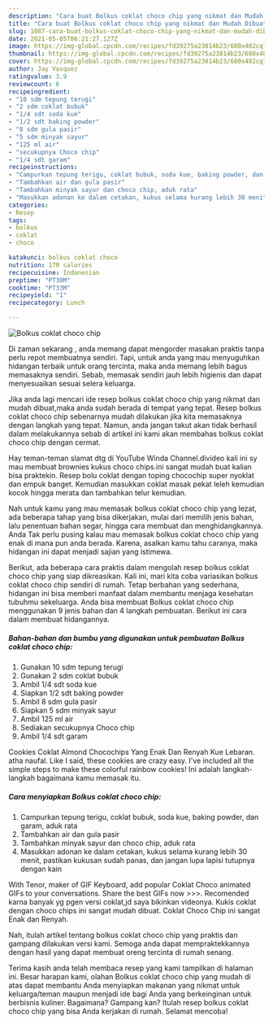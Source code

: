 ```yaml
---
description: "Cara buat Bolkus coklat choco chip yang nikmat dan Mudah Dibuat"
title: "Cara buat Bolkus coklat choco chip yang nikmat dan Mudah Dibuat"
slug: 1087-cara-buat-bolkus-coklat-choco-chip-yang-nikmat-dan-mudah-dibuat
date: 2021-05-05T06:21:27.127Z
image: https://img-global.cpcdn.com/recipes/fd39275a23814b23/680x482cq70/bolkus-coklat-choco-chip-foto-resep-utama.jpg
thumbnail: https://img-global.cpcdn.com/recipes/fd39275a23814b23/680x482cq70/bolkus-coklat-choco-chip-foto-resep-utama.jpg
cover: https://img-global.cpcdn.com/recipes/fd39275a23814b23/680x482cq70/bolkus-coklat-choco-chip-foto-resep-utama.jpg
author: Jay Vasquez
ratingvalue: 3.9
reviewcount: 6
recipeingredient:
- "10 sdm tepung terugi"
- "2 sdm coklat bubuk"
- "1/4 sdt soda kue"
- "1/2 sdt baking powder"
- "8 sdm gula pasir"
- "5 sdm minyak sayur"
- "125 ml air"
- "secukupnya Choco chip"
- "1/4 sdt garam"
recipeinstructions:
- "Campurkan tepung terigu, coklat bubuk, soda kue, baking powder, dan garam, aduk rata"
- "Tambahkan air dan gula pasir"
- "Tambahkan minyak sayur dan choco chip, aduk rata"
- "Masukkan adonan ke dalam cetakan, kukus selama kurang lebih 30 menit, pastikan kukusan sudah panas, dan jangan lupa lapisi tutupnya dengan kain"
categories:
- Resep
tags:
- bolkus
- coklat
- choco

katakunci: bolkus coklat choco 
nutrition: 170 calories
recipecuisine: Indonesian
preptime: "PT30M"
cooktime: "PT33M"
recipeyield: "1"
recipecategory: Lunch

---
```



![Bolkus coklat choco chip](https://img-global.cpcdn.com/recipes/fd39275a23814b23/680x482cq70/bolkus-coklat-choco-chip-foto-resep-utama.jpg)

Di zaman  sekarang , anda memang dapat mengorder masakan praktis tanpa perlu repot membuatnya sendiri. Tapi, untuk anda yang mau menyuguhkan hidangan terbaik untuk orang tercinta, maka anda memang lebih bagus memasaknya sendiri. Sebab, memasak sendiri jauh lebih higienis dan dapat menyesuaikan sesuai selera keluarga.

Jika anda lagi mencari ide resep bolkus coklat choco chip yang nikmat dan mudah dibuat,maka anda sudah berada di tempat yang tepat. Resep bolkus coklat choco chip  sebenarnya mudah dilakukan jika kita memasaknya dengan langkah yang tepat. Namun, anda jangan takut akan tidak berhasil dalam melakukannya 
sebab di artikel ini kami akan membahas bolkus coklat choco chip dengan cermat.  

Hay teman-teman slamat dtg di YouTube Winda Channel.divideo kali ini sy mau membuat brownies kukus choco chips.ini sangat mudah buat kalian bisa praktekin. Resep bolu coklat dengan toping chocochip super nyoklat dan empuk banget. Kemudian masukkan coklat masak pekat leleh kemudian kocok hingga merata dan tambahkan telur kemudian.

Nah untuk kamu yang mau memasak bolkus coklat choco chip yang lezat, ada beberapa tahap yang bisa dikerjakan, mulai dari memilih jenis bahan, lalu penentuan bahan segar, hingga cara membuat dan menghidangkannya. Anda Tak perlu pusing kalau mau memasak bolkus coklat choco chip yang enak di mana pun anda berada. Karena, asalkan kamu  tahu caranya, maka hidangan ini dapat menjadi sajian yang istimewa.

Berikut, ada beberapa cara praktis  dalam mengolah resep bolkus coklat choco chip yang siap dikreasikan. Kali ini, mari kita coba variasikan bolkus coklat choco chip sendiri di rumah. Tetap berbahan yang sederhana, hidangan ini bisa memberi manfaat dalam membantu menjaga kesehatan tubuhmu sekeluarga. Anda bisa membuat Bolkus coklat choco chip menggunakan 9 jenis bahan dan 4 langkah pembuatan. Berikut ini cara dalam membuat hidangannya.

<!--inarticleads1-->

##### Bahan-bahan dan bumbu yang digunakan untuk pembuatan Bolkus coklat choco chip:

1. Gunakan 10 sdm tepung terugi
1. Gunakan 2 sdm coklat bubuk
1. Ambil 1/4 sdt soda kue
1. Siapkan 1/2 sdt baking powder
1. Ambil 8 sdm gula pasir
1. Siapkan 5 sdm minyak sayur
1. Ambil 125 ml air
1. Sediakan secukupnya Choco chip
1. Ambil 1/4 sdt garam


Cookies Coklat Almond Chocochips Yang Enak Dan Renyah Kue Lebaran. atha naufal. Like I said, these cookies are crazy easy. I&#39;ve included all the simple steps to make these colorful rainbow cookies! Ini adalah langkah-langkah bagaimana kamu memasak itu. 

<!--inarticleads2-->

##### Cara menyiapkan Bolkus coklat choco chip:

1. Campurkan tepung terigu, coklat bubuk, soda kue, baking powder, dan garam, aduk rata
1. Tambahkan air dan gula pasir
1. Tambahkan minyak sayur dan choco chip, aduk rata
1. Masukkan adonan ke dalam cetakan, kukus selama kurang lebih 30 menit, pastikan kukusan sudah panas, dan jangan lupa lapisi tutupnya dengan kain


With Tenor, maker of GIF Keyboard, add popular Coklat Choco animated GIFs to your conversations. Share the best GIFs now &gt;&gt;&gt;. Recomended karna banyak yg pgen versi coklat,jd saya bikinkan videonya. Kukis coklat dengan choco chips ini sangat mudah dibuat. Coklat Choco Chip ini sangat Enak dan Renyah. 

Nah, itulah artikel tentang  bolkus coklat choco chip  yang praktis dan gampang dilakukan versi kami. Semoga anda dapat mempraktekkannya dengan hasil yang dapat membuat oreng tercinta di rumah senang. 

Terima kasih anda telah membaca resep yang kami tampilkan di halaman ini. Besar harapan kami, olahan  Bolkus coklat choco chip yang mudah di atas dapat membantu Anda menyiapkan makanan yang nikmat untuk keluarga/teman maupun menjadi ide bagi Anda yang berkeinginan untuk berbisnis kuliner. Bagaimana? Gampang kan? Itulah resep bolkus coklat choco chip yang bisa Anda kerjakan di rumah. Selamat mencoba!

